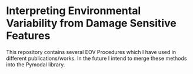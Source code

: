 # Interpreting Environmental Variability from Damage Sensitive Features

This repository contains several EOV Procedures which I have used in different publications/works. In the future I intend to merge these methods into the Pymodal library.
